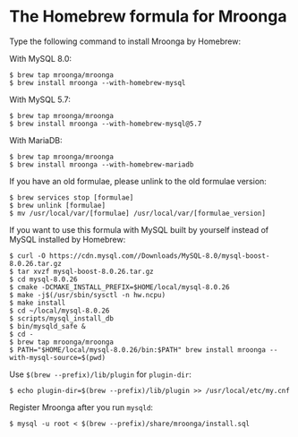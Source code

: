 # The Homebrew formula for Mroonga

Type the following command to install Mroonga by Homebrew:

With MySQL 8.0:

```console
$ brew tap mroonga/mroonga
$ brew install mroonga --with-homebrew-mysql
```

With MySQL 5.7:

```console
$ brew tap mroonga/mroonga
$ brew install mroonga --with-homebrew-mysql@5.7
```

With MariaDB:

```console
$ brew tap mroonga/mroonga
$ brew install mroonga --with-homebrew-mariadb
```

If you have an old formulae, please unlink to the old formulae version:

```console
$ brew services stop [formulae]
$ brew unlink [formulae]
$ mv /usr/local/var/[formulae] /usr/local/var/[formulae_version]
```

If you want to use this formula with MySQL built by yourself instead of MySQL installed by Homebrew:

```console
$ curl -O https://cdn.mysql.com//Downloads/MySQL-8.0/mysql-boost-8.0.26.tar.gz
$ tar xvzf mysql-boost-8.0.26.tar.gz
$ cd mysql-8.0.26
$ cmake -DCMAKE_INSTALL_PREFIX=$HOME/local/mysql-8.0.26
$ make -j$(/usr/sbin/sysctl -n hw.ncpu)
$ make install
$ cd ~/local/mysql-8.0.26
$ scripts/mysql_install_db
$ bin/mysqld_safe &
$ cd -
$ brew tap mroonga/mroonga
$ PATH="$HOME/local/mysql-8.0.26/bin:$PATH" brew install mroonga --with-mysql-source=$(pwd)
```

Use `$(brew --prefix)/lib/plugin` for `plugin-dir`:

```console
$ echo plugin-dir=$(brew --prefix)/lib/plugin >> /usr/local/etc/my.cnf
```

Register Mroonga after you run `mysqld`:

```console
$ mysql -u root < $(brew --prefix)/share/mroonga/install.sql
```
